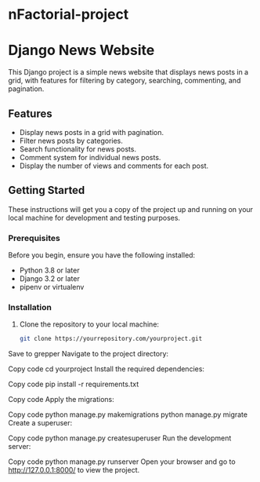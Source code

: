 # nFactorial-project
# Django News Website

This Django project is a simple news website that displays news posts in a grid, with features for filtering by category, searching, commenting, and pagination.

## Features

- Display news posts in a grid with pagination.
- Filter news posts by categories.
- Search functionality for news posts.
- Comment system for individual news posts.
- Display the number of views and comments for each post.

## Getting Started

These instructions will get you a copy of the project up and running on your local machine for development and testing purposes.

### Prerequisites

Before you begin, ensure you have the following installed:
- Python 3.8 or later
- Django 3.2 or later
- pipenv or virtualenv

### Installation

1. Clone the repository to your local machine:
   ```sh
   git clone https://yourrepository.com/yourproject.git
Save to grepper
Navigate to the project directory:

Copy code
cd yourproject
Install the required dependencies:

Copy code
pip install -r requirements.txt

Copy code
Apply the migrations:

Copy code
python manage.py makemigrations
python manage.py migrate
Create a superuser:

Copy code
python manage.py createsuperuser
Run the development server:

Copy code
python manage.py runserver
Open your browser and go to http://127.0.0.1:8000/ to view the project.
